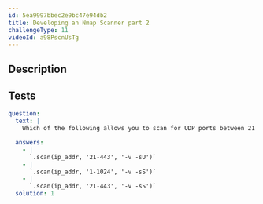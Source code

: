 ```yaml
---
id: 5ea9997bbec2e9bc47e94db2
title: Developing an Nmap Scanner part 2
challengeType: 11
videoId: a98PscnUsTg
---
```


## Description
<section id='description'>
</section>

## Tests
<section id='tests'>

```yml
question:
  text: |
    Which of the following allows you to scan for UDP ports between 21 to 443?

  answers:
    - |
      `.scan(ip_addr, '21-443', '-v -sU')`
    - |
      `.scan(ip_addr, '1-1024', '-v -sS')`
    - |
      `.scan(ip_addr, '21-443', '-v -sS')`
  solution: 1
```

</section>

